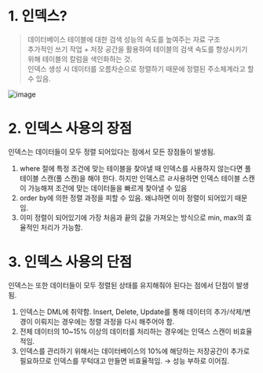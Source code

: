 # 1. 인덱스?

> 데이터베이스 테이블에 대한 검색 성능의 속도를 높여주는 자료 구조 <br/>
추가적인 쓰기 작업 + 저장 공간을 활용하여 테이블의 검색 속도를 향상시키기 위해 테이블의 칼럼을 색인화하는 것. <br/>
인덱스 생성 시 데이터를 오름차순으로 정렬하기 때문에 정렬된 주소체계라고 할 수 있음.
>

![image](https://user-images.githubusercontent.com/100047095/192096674-ec3bcdb0-9684-4349-a129-f1724aca4b19.png)


# 2. 인덱스 사용의 장점

인덱스는 데이터들이 모두 정렬 되어있다는 점에서 모든 장점들이 발생됨.

1. where 절에 특정 조건에 맞는 테이블을 찾아낼 때 인덱스를 사용하지 않는다면 풀 테이블 스캔(풀 스캔)을 해야 한다. 하지만 인덱스르 ㄹ사용하면 인덱스 테이블 스캔이 가능해져 조건에 맞는 데이터들을 빠르게 찾아낼 수 있음
2. order by에 의한 정렬 과정을 피할 수 있음. 왜냐하면 이미 정렬이 되어있기 때문임.
3. 이미 정렬이 되어있기에 가장 처음과 끝의 값을 가져오는 방식으로 min, max의 효율적인 처리가 가능함.

# 3. 인덱스 사용의 단점

인덱스는 또한 데이터들이 모두 정렬된 상태를 유지해줘야 된다는 점에서 단점이 발생됨. 

1. 인덱스는 DML에 취약함. Insert, Delete, Update를 통해 데이터의 추가/삭제/변경이 이뤄지는 경우에는 정렬 과정을 다시 해주어야 함. 
2. 전체 데이터의 10~15% 이상의 데이터를 처리하는 경우에는 인덱스 스캔이 비효율적임.
3. 인덱스를 관리하기 위해서는 데이터베이스의 10%에 해당하는 저장공간이 추가로 필요하므로 인덱스를 무턱대고 만들면 비효율적임. → 성능 부하로 이어짐.
